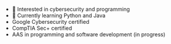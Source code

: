 - 👀 Interested in cybersecurity and programming
- 🌱 Currently learning Python and Java
-  Google Cybersecurity certified
-  CompTIA Sec+ certified
-  AAS in programming and software development (in progress)

<!---
alec-shell/alec-shell is a ✨ special ✨ repository because its `README.md` (this file) appears on your GitHub profile.
You can click the Preview link to take a look at your changes.
--->
